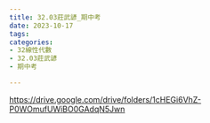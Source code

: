 ```yaml
---
title: 32.03莊武諺_期中考
date: 2023-10-17
tags: 
categories:
- 32線性代數
- 32.03莊武諺
- 期中考

---
```

https://drive.google.com/drive/folders/1cHEGi6VhZ-P0WOmufUWiBO0GAdqN5Jwn
